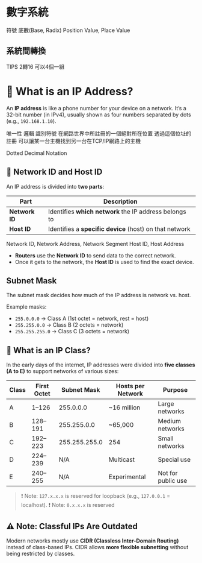 # 數字系統
符號
底數(Base, Radix)
Position Value, Place Value

## 系統間轉換

TIPS 2轉16 可以4個一組

# 🔹 What is an IP Address?

An **IP address** is like a phone number for your device on a network. It’s a 32-bit number (in IPv4), usually shown as four numbers separated by dots (e.g., `192.168.1.10`).

唯一性 邏輯 識別符號 在網路世界中所註冊的一個絕對所在位置
透過這個位址的註冊 可以讓某一台主機找到另一台在TCP/IP網路上的主機

Dotted Decimal Notation

## 🔹 Network ID and Host ID

An IP address is divided into **two parts**:

| Part           | Description                                             |
| -------------- | ------------------------------------------------------- |
| **Network ID** | Identifies **which network** the IP address belongs to  |
| **Host ID**    | Identifies a **specific device** (host) on that network |

Network ID, Network Address, Network Segment
Host ID, Host Address

* **Routers** use the **Network ID** to send data to the correct network.
* Once it gets to the network, the **Host ID** is used to find the exact device.

## Subnet Mask

The subnet mask decides how much of the IP address is network vs. host.

Example masks:

* `255.0.0.0` → Class A (1st octet = network, rest = host)
* `255.255.0.0` → Class B (2 octets = network)
* `255.255.255.0` → Class C (3 octets = network)


## 🔹 What is an IP Class?

In the early days of the internet, IP addresses were divided into **five classes (A to E)** to support networks of various sizes:

| Class | First Octet | Subnet Mask   | Hosts per Network | Purpose            |
| ----- | ----------- | ------------- | ----------------- | ------------------ |
| A     | 1–126       | 255.0.0.0     | ~16 million       | Large networks     |
| B     | 128–191     | 255.255.0.0   | ~65,000           | Medium networks    |
| C     | 192–223     | 255.255.255.0 | 254               | Small networks     |
| D     | 224–239     | N/A           | Multicast         | Special use        |
| E     | 240–255     | N/A           | Experimental      | Not for public use |

> ❗ Note: `127.x.x.x` is reserved for loopback (e.g., `127.0.0.1` = localhost).
> ❗ Note: `0.x.x.x` is reserved

## ⚠️ Note: Classful IPs Are Outdated

Modern networks mostly use **CIDR (Classless Inter-Domain Routing)** instead of class-based IPs. CIDR allows **more flexible subnetting** without being restricted by classes.




